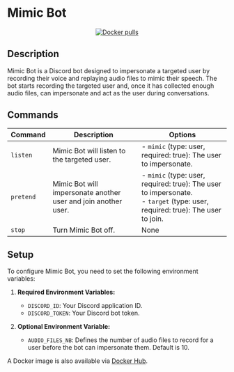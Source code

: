 # Mimic Bot

<div align="center">
  
[![Docker pulls](https://img.shields.io/docker/pulls/pekno/mimicbot)](https://hub.docker.com/r/pekno/mimicbot)
  
</div>

## Description

Mimic Bot is a Discord bot designed to impersonate a targeted user by recording their voice and replaying audio files to mimic their speech. The bot starts recording the targeted user and, once it has collected enough audio files, can impersonate and act as the user during conversations.

## Commands

| Command  | Description                                                                                  | Options                                                                                                                                                      |
|----------|----------------------------------------------------------------------------------------------|--------------------------------------------------------------------------------------------------------------------------------------------------------------|
| `listen` | Mimic Bot will listen to the targeted user.                                                  | - `mimic` (type: user, required: true): The user to impersonate.                                                                                              |
| `pretend`| Mimic Bot will impersonate another user and join another user.                               | - `mimic` (type: user, required: true): The user to impersonate. <br> - `target` (type: user, required: true): The user to join.                             |
| `stop`   | Turn Mimic Bot off.                                                                          | None                                                                                                                                                         |

## Setup

To configure Mimic Bot, you need to set the following environment variables:

1. **Required Environment Variables:**
   - `DISCORD_ID`: Your Discord application ID.
   - `DISCORD_TOKEN`: Your Discord bot token.

2. **Optional Environment Variable:**
   - `AUDIO_FILES_NB`: Defines the number of audio files to record for a user before the bot can impersonate them. Default is 10. 

A Docker image is also available via [Docker Hub](https://hub.docker.com/r/pekno/mimicbot).
